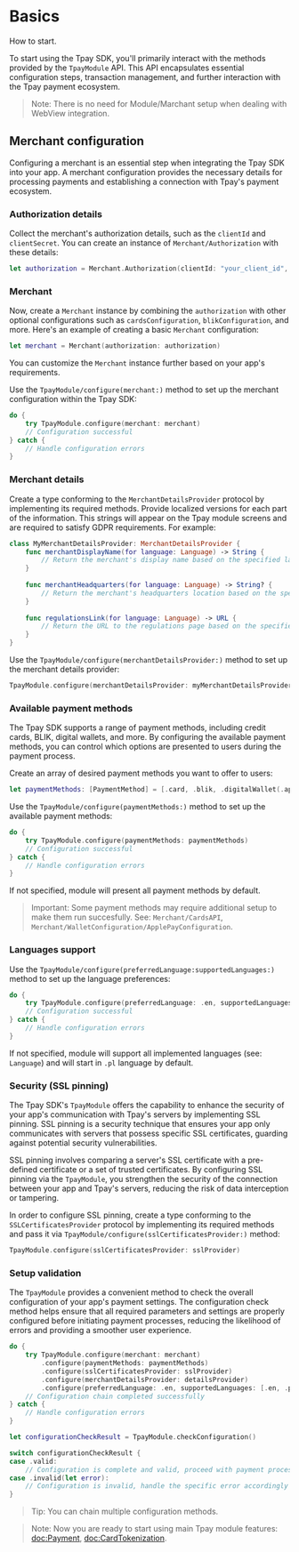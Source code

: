# Basics

How to start.

To start using the Tpay SDK, you'll primarily interact with the methods provided by the ``TpayModule`` API. This API encapsulates essential configuration steps, transaction management, and further interaction with the Tpay payment ecosystem.

> Note:
There is no need for Module/Marchant setup when dealing with WebView integration. 

## Merchant configuration

Configuring a merchant is an essential step when integrating the Tpay SDK into your app. A merchant configuration provides the necessary details for processing payments and establishing a connection with Tpay's payment ecosystem.

### Authorization details

Collect the merchant's authorization details, such as the `clientId` and `clientSecret`. You can create an instance of ``Merchant/Authorization`` with these details:

```swift
let authorization = Merchant.Authorization(clientId: "your_client_id", clientSecret: "your_client_secret")
```

### Merchant

Now, create a `Merchant` instance by combining the `authorization` with other optional configurations such as `cardsConfiguration`, `blikConfiguration`, and more. Here's an example of creating a basic `Merchant` configuration:

```swift
let merchant = Merchant(authorization: authorization)
```

You can customize the ``Merchant`` instance further based on your app's requirements.

Use the ``TpayModule/configure(merchant:)`` method to set up the merchant configuration within the Tpay SDK:

```swift
do {
    try TpayModule.configure(merchant: merchant)
    // Configuration successful
} catch {
    // Handle configuration errors
}
```

### Merchant details

Create a type conforming to the ``MerchantDetailsProvider`` protocol by implementing its required methods. Provide localized versions for each part of the information. This strings will appear on the Tpay module screens and are required to satisfy GDPR requirements. For example:

```swift
class MyMerchantDetailsProvider: MerchantDetailsProvider {
    func merchantDisplayName(for language: Language) -> String {
        // Return the merchant's display name based on the specified language
    }
    
    func merchantHeadquarters(for language: Language) -> String? {
        // Return the merchant's headquarters location based on the specified language
    }
    
    func regulationsLink(for language: Language) -> URL {
        // Return the URL to the regulations page based on the specified language
    }
}
```

Use the ``TpayModule/configure(merchantDetailsProvider:)`` method to set up the merchant details provider:

```swift
TpayModule.configure(merchantDetailsProvider: myMerchantDetailsProvider)
```

### Available payment methods

The Tpay SDK supports a range of payment methods, including credit cards, BLIK, digital wallets, and more. By configuring the available payment methods, you can control which options are presented to users during the payment process.

Create an array of desired payment methods you want to offer to users:

```swift
let paymentMethods: [PaymentMethod] = [.card, .blik, .digitalWallet(.applePay)]
```

Use the ``TpayModule/configure(paymentMethods:)`` method to set up the available payment methods:

```swift
do {
    try TpayModule.configure(paymentMethods: paymentMethods)
    // Configuration successful
} catch {
    // Handle configuration errors
}
```

If not specified, module will present all payment methods by default.

> Important: Some payment methods may require additional setup to make them run succesfully.
See: ``Merchant/CardsAPI``, ``Merchant/WalletConfiguration/ApplePayConfiguration``.

### Languages support

Use the ``TpayModule/configure(preferredLanguage:supportedLanguages:)`` method to set up the language preferences:

```swift
do {
    try TpayModule.configure(preferredLanguage: .en, supportedLanguages: .allCases)
    // Configuration successful
} catch {
    // Handle configuration errors
}
```

If not specified, module will support all implemented languages (see: ``Language``) and will start in `.pl` language by default.

### Security (SSL pinning)

The Tpay SDK's `TpayModule` offers the capability to enhance the security of your app's communication with Tpay's servers by implementing SSL pinning. SSL pinning is a security technique that ensures your app only communicates with servers that possess specific SSL certificates, guarding against potential security vulnerabilities.

SSL pinning involves comparing a server's SSL certificate with a pre-defined certificate or a set of trusted certificates. By configuring SSL pinning via the `TpayModule`, you strengthen the security of the connection between your app and Tpay's servers, reducing the risk of data interception or tampering.

In order to configure SSL pinning, create a type conforming to the ``SSLCertificatesProvider`` protocol by implementing its required methods and pass it via ``TpayModule/configure(sslCertificatesProvider:)`` method:

```swift
TpayModule.configure(sslCertificatesProvider: sslProvider)
```

### Setup validation

The `TpayModule` provides a convenient method to check the overall configuration of your app's payment settings. The configuration check method helps ensure that all required parameters and settings are properly configured before initiating payment processes, reducing the likelihood of errors and providing a smoother user experience.

```swift
do {
    try TpayModule.configure(merchant: merchant)
        .configure(paymentMethods: paymentMethods)
        .configure(sslCertificatesProvider: sslProvider)
        .configure(merchantDetailsProvider: detailsProvider)
        .configure(preferredLanguage: .en, supportedLanguages: [.en, .pl])
    // Configuration chain completed successfully
} catch {
    // Handle configuration errors
}

let configurationCheckResult = TpayModule.checkConfiguration()

switch configurationCheckResult {
case .valid:
    // Configuration is complete and valid, proceed with payment processes
case .invalid(let error):
    // Configuration is invalid, handle the specific error accordingly
}
```

> Tip:
You can chain multiple configuration methods.

> Note:
Now you are ready to start using main Tpay module features: <doc:Payment>, <doc:CardTokenization>.
